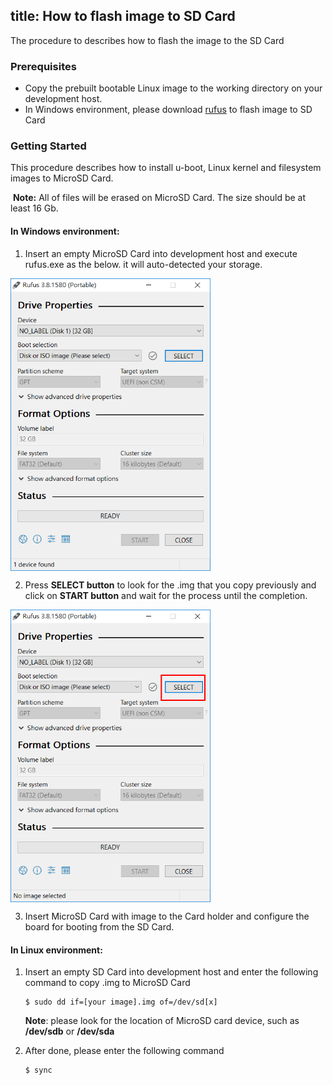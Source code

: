 title: How to flash image to SD Card
---

The procedure to describes how to flash the image to the SD Card



### Prerequisites


- Copy the prebuilt bootable Linux image to the working directory on your development host.
- In Windows environment, please download [rufus](https://rufus.ie/) to flash image to SD Card



### Getting Started

This procedure describes how to install u-boot, Linux kernel and filesystem images to MicroSD Card.

​       **Note:** All of files will be erased on MicroSD Card. The size should be at least 16 Gb.



#### In Windows environment:

1. Insert an empty MicroSD Card into development host and execute rufus.exe as the below. it will auto-detected your storage.

<img align="center" src="HowToFlashImage.assets/rufus_1.png" style="zoom: 67%;" />



2. Press **SELECT button** to look for the .img that you copy previously and click on **START button** and wait for the process until the completion.

<img align="center" src="HowToFlashImage.assets/rufus_2.png" alt="win32diskimager_load_image" style="zoom: 67%;" />



3. Insert MicroSD Card with image to the Card holder and configure the board for booting from the SD Card.



#### In Linux environment:

1. Insert an empty SD Card into development host and enter the following command to copy .img to MicroSD Card

   ```
   $ sudo dd if=[your image].img of=/dev/sd[x]
   ```

   **Note**: please look for the location of MicroSD card device, such as **/dev/sdb** or **/dev/sda**

2. After done, please enter the following command

   ```
   $ sync
   ```
